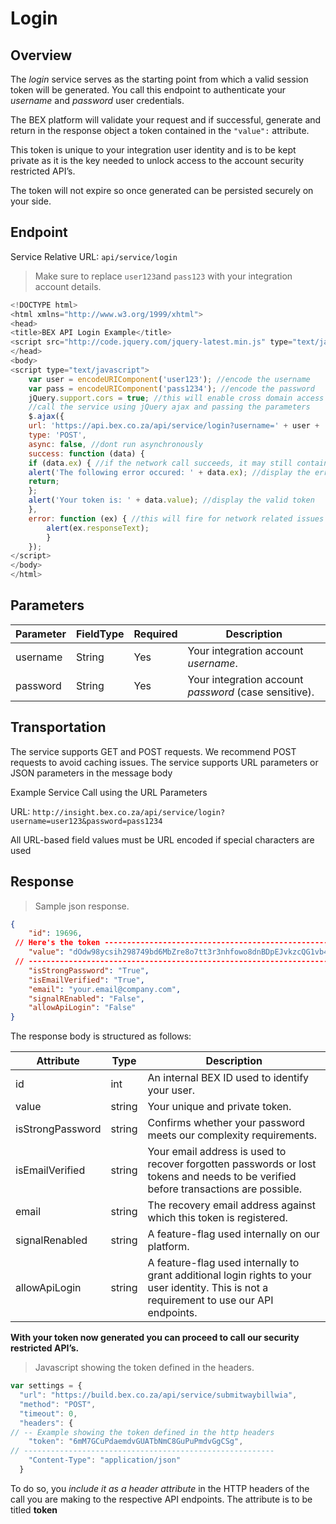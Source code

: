 # Login

## Overview

The *login* service serves as the starting point from which a valid session token will be generated. You call this endpoint to authenticate your _username_ and _password_ user credentials.

The BEX platform will validate your request and if successful, generate and return in the response object a token contained in the `"value":` attribute.

This token is unique to your integration user identity and is to be kept private as it is the key needed to unlock access to the account security restricted API’s.

<aside class="notice">
The token will not expire so once generated can be persisted securely on your side.
</aside>

## Endpoint

Service Relative URL: `api/service/login`

> Make sure to replace `user123`and `pass123` with your integration account details.

```javascript
<!DOCTYPE html>
<html xmlns="http://www.w3.org/1999/xhtml">
<head>
<title>BEX API Login Example</title>
<script src="http://code.jquery.com/jquery-latest.min.js" type="text/javascript"></script>
</head>
<body>
<script type="text/javascript">
    var user = encodeURIComponent('user123'); //encode the username
    var pass = encodeURIComponent('pass1234'); //encode the password
    jQuery.support.cors = true; //this will enable cross domain access for all services
    //call the service using jQuery ajax and passing the parameters
    $.ajax({
    url: 'https://api.bex.co.za/api/service/login?username=' + user + '&password=' + pass,
    type: 'POST',
    async: false, //dont run asynchronously
    success: function (data) {
    if (data.ex) { //if the network call succeeds, it may still contain an error (ex)
    alert('The following error occured: ' + data.ex); //display the error
    return;
    };
    alert('Your token is: ' + data.value); //display the valid token
    },
    error: function (ex) { //this will fire for network related issues
        alert(ex.responseText);
        }
    });
</script>
</body>
</html>
```

## Parameters

Parameter | FieldType | Required | Description
--------- | --------- | -------- | -----------
username | String | Yes |Your integration account _username_.
password | String | Yes |Your integration account _password_ (case sensitive).

## Transportation

The service supports GET and POST requests. We recommend POST requests to avoid caching issues.
The service supports URL parameters or JSON parameters in the message body

Example Service Call using the URL Parameters

URL: `http://insight.bex.co.za/api/service/login?username=user123&password=pass1234`

<aside class="notice">
    All URL-based field values must be URL encoded if special characters are used
</aside>

## Response

> Sample json response.

```json
{
    "id": 19696,
 // Here's the token -------------------------------------------------------
    "value": "dOdw98ycsih298749bd6MbZre8o7tt3r3nhfowo8dnBDpEJvkzcQG1vb44sy",
 // ------------------------------------------------------------------------
    "isStrongPassword": "True",
    "isEmailVerified": "True",
    "email": "your.email@company.com",
    "signalREnabled": "False",
    "allowApiLogin": "False"
}
```

The response body is structured as follows:

Attribute | Type | Description
--------- | ---- | -----------
id | int | An internal BEX ID used to identify your user.
value | string | Your unique and private token.
isStrongPassword | string | Confirms whether your password meets our complexity requirements.
isEmailVerified	| string | Your email address is used to recover forgotten passwords or lost tokens and needs to be verified before transactions are possible.
email | string | The recovery email address against which this token is registered.
signalRenabled | string | A feature-flag used internally on our platform.
allowApiLogin | string | A feature-flag used internally to grant additional login rights to your user identity. This is not a requirement to use our API endpoints.


**With your token now generated you can proceed to call our security restricted API’s.**

> Javascript showing the token defined in the headers.

```javascript
var settings = {
  "url": "https://build.bex.co.za/api/service/submitwaybillwia",
  "method": "POST",
  "timeout": 0,
  "headers": {
// -- Example showing the token defined in the http headers
    "token": "6mM7GCuPdaemdvGUATbNmC8GuPuPmdvGgCSg",
// --------------------------------------------------------
    "Content-Type": "application/json"
  }
```

To do so, you *include it as a header attribute* in the HTTP headers of the call you are making to the respective API endpoints. The attribute is to be titled **token**